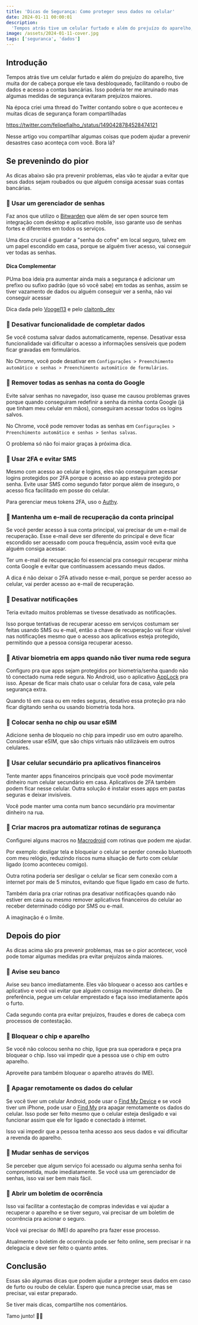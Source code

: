 ```yaml
---
title: 'Dicas de Segurança: Como proteger seus dados no celular'
date: 2024-01-11 00:00:01
description:
  'Tempos atrás tive um celular furtado e além do prejuízo do aparelho, tive muita dor de cabeça porque ele tava desbloqueado, facilitando o roubo de dados e acesso a contas bancárias'
image: /assets/2024-01-11-cover.jpg
tags: ['seguranca', 'dados']
---
```


## Introdução

Tempos atrás tive um celular furtado e além do prejuízo do aparelho, tive muita dor de cabeça porque ele tava desbloqueado, facilitando o roubo de dados e acesso a contas bancárias. Isso poderia ter me arruinado mas algumas medidas de segurança evitaram prejuízos maiores.

Na época criei uma thread do Twitter contando sobre o que aconteceu e muitas dicas de segurança foram compartilhadas

https://twitter.com/felipefialho_/status/1490428784528474121

Nesse artigo vou compartilhar algumas coisas que podem ajudar a prevenir desastres caso aconteça com você. Bora lá?

## Se prevenindo do pior

As dicas abaixo são pra prevenir problemas, elas vão te ajudar a evitar que seus dados sejam roubados ou que alguém consiga acessar suas contas bancárias.

### 🔐 Usar um gerenciador de senhas

Faz anos que utilizo o [Bitwarden](https://bitwarden.com/) que além de ser open source tem integração com desktop e aplicativo mobile, isso garante uso de senhas fortes e diferentes em todos os serviços.

Uma dica crucial é guardar a "senha do cofre" em local seguro, talvez em um papel escondido em casa, porque se alguém tiver acesso, vai conseguir ver todas as senhas.

#### Dica Complementar

PUma boa ideia pra aumentar ainda mais a segurança é adicionar um prefixo ou sufixo padrão (que só você sabe) em todas as senhas, assim se tiver vazamento de dados ou alguém conseguir ver a senha, não vai conseguir acessar

Dica dada pelo [Voogel13](https://twitter.com/Voogel13/status/1745629544248193444) e pelo [claitonb_dev](https://twitter.com/claitonb_dev/status/1745761982014181771)

### 🔐 Desativar funcionalidade de completar dados

Se você costuma salvar dados automaticamente, repense. Desativar essa funcionalidade vai dificultar o acesso a informações sensíveis que podem ficar gravadas em formulários.

No Chrome, você pode desativar em `Configurações > Preenchimento automático e senhas > Preenchimento automático de formulários`.

### 🔐 Remover todas as senhas na conta do Google

Evite salvar senhas no navegador, isso quase me causou problemas graves porque quando conseguiram redefinir a senha da minha conta Google (já que tinham meu celular em mãos), conseguiram acessar todos os logins salvos.

No Chrome, você pode remover todas as senhas em `Configurações > Preenchimento automático e senhas > Senhas salvas`.

O problema só não foi maior graças à próxima dica.

### 🔐 Usar 2FA e evitar SMS

Mesmo com acesso ao celular e logins, eles não conseguiram acessar logins protegidos por 2FA porque o acesso ao app estava protegido por senha. Evite usar SMS como segundo fator porque além de inseguro, o acesso fica facilitado em posse do celular.

Para gerenciar meus tokens 2FA, uso o [Authy](https://authy.com/).

### 🔐 Mantenha um e-mail de recuperação da conta principal

Se você perder acesso à sua conta principal, vai precisar de um e-mail de recuperação. Esse e-mail deve ser diferente do principal e deve ficar  escondido ser acessado com pouca frequência, assim você evita que alguém consiga acessar.

Ter um e-mail de recuperação foi essencial pra conseguir recuperar minha conta Google e evitar que continuassem acessando meus dados.

A dica é não deixar o 2FA ativado nesse e-mail, porque se perder acesso ao celular, vai perder acesso ao e-mail de recuperação.

### 🔐 Desativar notificações

Teria evitado muitos problemas se tivesse desativado as notificações.

Isso porque tentativas de recuperar acesso em serviços costumam ser feitas usando SMS ou e-mail, então a chave de recuperação vai ficar visível nas notificações mesmo que o acesso aos aplicativos esteja protegido, permitindo que a pessoa consiga recuperar acesso.

### 🔐 Ativar biometria em apps quando não tiver numa rede segura

Configuro pra que apps sejam protegidos por biometria/senha quando não tô conectado numa rede segura. No Android, uso o aplicativo [AppLock](https://play.google.com/store/apps/details?id=com.domobile.applock) pra isso. Apesar de ficar mais chato usar o celular fora de casa, vale pela segurança extra.

Quando tô em casa ou em redes seguras, desativo essa proteção pra não ficar digitando senha ou usando biometria toda hora.

### 🔐 Colocar senha no chip ou usar eSIM

Adicione senha de bloqueio no chip para impedir uso em outro aparelho. Considere usar eSIM, que são chips virtuais não utilizáveis em outros celulares.

### 🔐 Usar celular secundário pra aplicativos financeiros

Tente manter apps financeiros principais que você pode movimentar dinheiro num celular secundário em casa. Aplicativos de 2FA também podem ficar nesse celular. Outra solução é instalar esses apps em pastas seguras e deixar invisíveis.

Você pode manter uma conta num banco secundário pra movimentar dinheiro na rua.

### 🔐 Criar macros pra automatizar rotinas de segurança

Configurei alguns macros no [Macrodroid](https://play.google.com/store/apps/details?id=com.arlosoft.macrodroid) com rotinas que podem me ajudar.

Por exemplo: desligar tela e bloqueiar o celular se perder conexão bluetooth com meu relógio, reduzindo riscos numa situação de furto com celular ligado (como aconteceu comigo).

Outra rotina poderia ser desligar o celular se ficar sem conexão com a internet por mais de 5 minutos, evitando que fique ligado em caso de furto.

Também daria pra criar rotinas pra desativar notificações quando não estiver em casa ou mesmo remover aplicativos financeiros do celular ao receber determinado código por SMS ou e-mail.

A imaginação é o limite.

## Depois do pior

As dicas acima são pra prevenir problemas, mas se o pior acontecer, você pode tomar algumas medidas pra evitar prejuízos ainda maiores.

### 🔐 Avise seu banco

Avise seu banco imediatamente. Eles vão bloquear o acesso aos cartões e aplicativo e você vai evitar que alguém consiga movimentar dinheiro. De preferência, pegue um celular emprestado e faça isso imediatamente após o furto.

Cada segundo conta pra evitar prejuízos, fraudes e dores de cabeça com processos de contestação.

### 🔐 Bloquear o chip e aparelho

Se você não colocou senha no chip, ligue pra sua operadora e peça pra bloquear o chip. Isso vai impedir que a pessoa use o chip em outro aparelho.

Aproveite para também bloquear o aparelho através do IMEI.

### 🔐 Apagar remotamente os dados do celular

Se você tiver um celular Android, pode usar o [Find My Device](https://www.google.com/android/find) e se você tiver um iPhone, pode usar o [Find My](https://www.apple.com/br/icloud/find-my/) pra apagar remotamente os dados do celular. Isso pode ser feito mesmo que o celular esteja desligado e vai funcionar assim que ele for ligado e conectado à internet.

Isso vai impedir que a pessoa tenha acesso aos seus dados e vai dificultar a revenda do aparelho.

### 🔐 Mudar senhas de serviços

Se perceber que algum serviço foi acessado ou alguma senha senha foi comprometida, mude imediatamente. Se você usa um gerenciador de senhas, isso vai ser bem mais fácil.

### 🔐 Abrir um boletim de ocorrência

Isso vai facilitar a contestação de compras indevidas e vai ajudar a recuperar o aparelho e se tiver seguro, vai precisar de um boletim de ocorrência pra acionar o seguro.

Você vai precisar do IMEI do aparelho pra fazer esse processo.

Atualmente o boletim de ocorrência pode ser feito online, sem precisar ir na delegacia e deve ser feito o quanto antes.

## Conclusão

Essas são algumas dicas que podem ajudar a proteger seus dados em caso de furto ou roubo de celular. Espero que nunca precise usar, mas se precisar, vai estar preparado.

Se tiver mais dicas, compartilhe nos comentários.

Tamo junto! 🤜🤛
